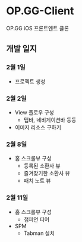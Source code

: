 # OP.GG-Client
OP.GG iOS 프론트엔트 클론

## 개발 일지


### 2월 1일
- 프로젝트 생성

### 2월 2일
- View 플로우 구성
    - 탭바, 네비게이션바 등등
- 이미지 리소스 구하기
    
### 2월 8일
- 홈 스크롤뷰 구성
    - 등록된 소환사 뷰
    - 즐겨찾기한 소환사 뷰
    - 패치 노트 뷰

### 2월 11일
- 홈 스크롤뷰 구성
    - 챔피언 티어
- SPM
    - Tabman 설치
    
